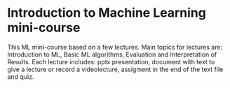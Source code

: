 # Introduction to Machine Learning mini-course

This ML mini-course based on a few lectures. 
Main topics for lectures are: Introduction to ML, Basic ML algorithms, Evaluation and Interpretation of Results.
Each lecture includes: pptx presentation, document with text to give a lecture or record a videolecture, assigment in the end of the text file and quiz.

